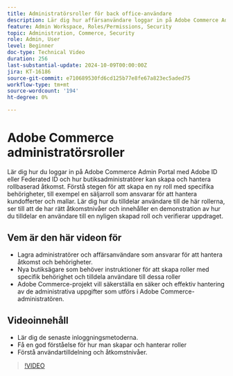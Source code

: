 ```yaml
---
title: Administratörsroller för back office-användare
description: Lär dig hur affärsanvändare loggar in på Adobe Commerce Admin Portal och hur butiksadministratörer skapar och hanterar rollbaserad åtkomst till Admin Portal.
feature: Admin Workspace, Roles/Permissions, Security
topic: Administration, Commerce, Security
role: Admin, User
level: Beginner
doc-type: Technical Video
duration: 256
last-substantial-update: 2024-10-09T00:00:00Z
jira: KT-16186
source-git-commit: e710689530fd6cd125b77e8fe67a823ec5aded75
workflow-type: tm+mt
source-wordcount: '194'
ht-degree: 0%

---
```



# Adobe Commerce administratörsroller

Lär dig hur du loggar in på Adobe Commerce Admin Portal med Adobe ID eller Federated ID och hur butiksadministratörer kan skapa och hantera rollbaserad åtkomst. Förstå stegen för att skapa en ny roll med specifika behörigheter, till exempel en säljarroll som ansvarar för att hantera kundofferter och mallar. Lär dig hur du tilldelar användare till de här rollerna, ser till att de har rätt åtkomstnivåer och innehåller en demonstration av hur du tilldelar en användare till en nyligen skapad roll och verifierar uppdraget.

## Vem är den här videon för

- Lagra administratörer och affärsanvändare som ansvarar för att hantera åtkomst och behörigheter.
- Nya butiksägare som behöver instruktioner för att skapa roller med specifik behörighet och tilldela användare till dessa roller
- Adobe Commerce-projekt vill säkerställa en säker och effektiv hantering av de administrativa uppgifter som utförs i Adobe Commerce-administratören.

## Videoinnehåll

- Lär dig de senaste inloggningsmetoderna.
- Få en god förståelse för hur man skapar och hanterar roller
- Förstå användartilldelning och åtkomstnivåer. &#x200B;


>[!VIDEO](https://video.tv.adobe.com/v/3433512?learn=on)
